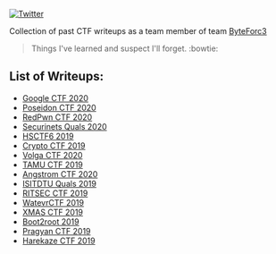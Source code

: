 <!-- [![GitHub license](https://img.shields.io/github/license/saurav3199/CTF-writeups?style=flat-square)](https://github.com/saurav3199/CTF-writeups/blob/master/LICENSE.md)
[![GitHub forks](https://img.shields.io/github/forks/saurav3199/CTF-writeups?style=flat-square)](https://github.com/saurav3199/CTF-writeups/network)
[![GitHub stars](https://img.shields.io/github/stars/saurav3199/CTF-writeups?style=flat-square)](https://github.com/saurav3199/CTF-writeups/stargazers)
-->

[![Twitter](https://img.shields.io/twitter/url?style=social&url=https%3A%2F%2Fgithub.com%2Fsaurav3199%2FCTF-writeups)](https://twitter.com/intent/tweet?text=Wow:&url=https%3A%2F%2Fgithub.com%2Fsaurav3199%2FCTF-writeups)

Collection of past CTF writeups as a team member of team [ByteForc3](https://ctftime.org/team/71631)

> Things I've learned and suspect I'll forget. :bowtie:


## List of Writeups:

* [Google CTF 2020](GoogleCTF'20/)
* [Poseidon CTF 2020](PoseidonCTF/)
* [RedPwn CTF 2020](RedPwnCTF'20/)
* [Securinets Quals 2020](SecurinetsQuals20/)
* [HSCTF6 2019](HSCTF6/)
* [Crypto CTF 2019](CryptoCTF/)
* [Volga CTF 2020](VolgaCTF/)
* [TAMU CTF 2019](TAMUctf19/)
* [Angstrom CTF 2020](AngstromCTF'20/)
* [ISITDTU Quals 2019](ISITDTU_Quals/)
* [RITSEC CTF 2019](RITSEC/)
* [WatevrCTF 2019](WatevrCTF/)
* [XMAS CTF 2019](XMASCTF'19/)
* [Boot2root 2019](boot2root'19/)
* [Pragyan CTF 2019](pragyanctf/)
* [Harekaze CTF 2019](Harekazectf/)
